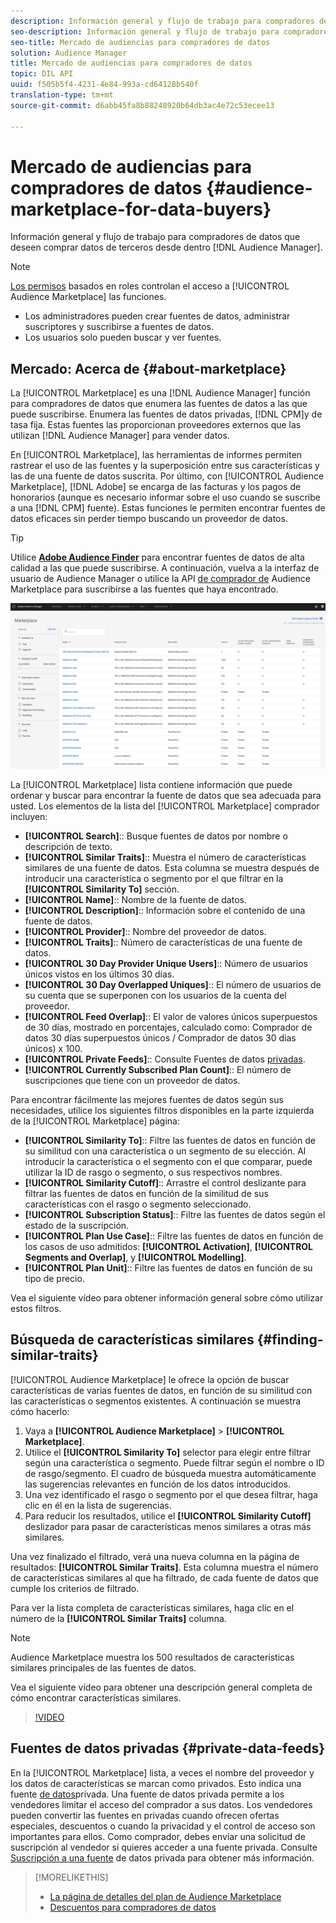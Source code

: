 ```yaml
---
description: Información general y flujo de trabajo para compradores de datos que deseen comprar datos de terceros desde Audience Manager
seo-description: Información general y flujo de trabajo para compradores de datos que deseen comprar datos de terceros desde Audience Manager
seo-title: Mercado de audiencias para compradores de datos
solution: Audience Manager
title: Mercado de audiencias para compradores de datos
topic: DIL API
uuid: f505b5f4-4231-4e84-993a-cd64128b540f
translation-type: tm+mt
source-git-commit: d6abb45fa8b88248920b64db3ac4e72c53ecee13

---
```



# Mercado de audiencias para compradores de datos {#audience-marketplace-for-data-buyers}

Información general y flujo de trabajo para compradores de datos que deseen comprar datos de terceros desde dentro [!DNL Audience Manager].

>[!NOTE]
>[Los permisos](../../../reporting/reports-dashboard.md) basados en roles controlan el acceso a [!UICONTROL Audience Marketplace] las funciones.
>
>* Los administradores pueden crear fuentes de datos, administrar suscriptores y suscribirse a fuentes de datos.
>* Los usuarios solo pueden buscar y ver fuentes.


## Mercado: Acerca de {#about-marketplace}

<!-- c_marketplace_about.xml -->

La [!UICONTROL Marketplace] es una [!DNL Audience Manager] función para compradores de datos que enumera las fuentes de datos a las que puede suscribirse. Enumera las fuentes de datos privadas, [!DNL CPM]y de tasa fija. Estas fuentes las proporcionan proveedores externos que las utilizan [!DNL Audience Manager] para vender datos.

En [!UICONTROL Marketplace], las herramientas de informes permiten rastrear el uso de las fuentes y la superposición entre sus características y las de una fuente de datos suscrita. Por último, con [!UICONTROL Audience Marketplace], [!DNL Adobe] se encarga de las facturas y los pagos de honorarios (aunque es necesario informar sobre el uso cuando se suscribe a una [!DNL CPM] fuente). Estas funciones le permiten encontrar fuentes de datos eficaces sin perder tiempo buscando un proveedor de datos.

>[!TIP]
>
>Utilice **[Adobe Audience Finder](https://www.adobe-audience-finder.com/)** para encontrar fuentes de datos de alta calidad a las que puede suscribirse. A continuación, vuelva a la interfaz de usuario de Audience Manager o utilice la API [de comprador de](https://bank.demdex.com/portal/swagger/index.html#/Audience_Marketplace_Buyer_API) Audience Marketplace para suscribirse a las fuentes que haya encontrado.

![comprador-mercado-información general](assets/buyer-marketplace-overview.png)

La [!UICONTROL Marketplace] lista contiene información que puede ordenar y buscar para encontrar la fuente de datos que sea adecuada para usted. Los elementos de la lista del [!UICONTROL Marketplace] comprador incluyen:

* **[!UICONTROL Search]**:: Busque fuentes de datos por nombre o descripción de texto.
* **[!UICONTROL Similar Traits]**:: Muestra el número de características similares de una fuente de datos. Esta columna se muestra después de introducir una característica o segmento por el que filtrar en la **[!UICONTROL Similarity To]** sección.
* **[!UICONTROL Name]**:: Nombre de la fuente de datos.
* **[!UICONTROL Description]**:: Información sobre el contenido de una fuente de datos.
* **[!UICONTROL Provider]**:: Nombre del proveedor de datos.
* **[!UICONTROL Traits]**:: Número de características de una fuente de datos.
* **[!UICONTROL 30 Day Provider Unique Users]**:: Número de usuarios únicos vistos en los últimos 30 días.
* **[!UICONTROL 30 Day Overlapped Uniques]**:: El número de usuarios de su cuenta que se superponen con los usuarios de la cuenta del proveedor.
* **[!UICONTROL Feed Overlap]**:: El valor de valores únicos superpuestos de 30 días, mostrado en porcentajes, calculado como: Comprador de datos 30 días superpuestos únicos / Comprador de datos 30 días únicos) x 100.
* **[!UICONTROL Private Feeds]**:: Consulte Fuentes de datos [privadas](../../../features/audience-marketplace/marketplace-private-feeds.md).
* **[!UICONTROL Currently Subscribed Plan Count]**:: El número de suscripciones que tiene con un proveedor de datos.

Para encontrar fácilmente las mejores fuentes de datos según sus necesidades, utilice los siguientes filtros disponibles en la parte izquierda de la [!UICONTROL Marketplace] página:

* **[!UICONTROL Similarity To]**:: Filtre las fuentes de datos en función de su similitud con una característica o un segmento de su elección. Al introducir la característica o el segmento con el que comparar, puede utilizar la ID de rasgo o segmento, o sus respectivos nombres.
* **[!UICONTROL Similarity Cutoff]**:: Arrastre el control deslizante para filtrar las fuentes de datos en función de la similitud de sus características con el rasgo o segmento seleccionado.
* **[!UICONTROL Subscription Status]**:: Filtre las fuentes de datos según el estado de la suscripción.
* **[!UICONTROL Plan Use Case]**:: Filtre las fuentes de datos en función de los casos de uso admitidos: **[!UICONTROL Activation]**, **[!UICONTROL Segments and Overlap]**, y **[!UICONTROL Modelling]**.
* **[!UICONTROL Plan Unit]**:: Filtre las fuentes de datos en función de su tipo de precio.

Vea el siguiente vídeo para obtener información general sobre cómo utilizar estos filtros.

## Búsqueda de características similares {#finding-similar-traits}

[!UICONTROL Audience Marketplace] le ofrece la opción de buscar características de varias fuentes de datos, en función de su similitud con las características o segmentos existentes. A continuación se muestra cómo hacerlo:

1. Vaya a **[!UICONTROL Audience Marketplace]** &gt; **[!UICONTROL Marketplace]**.
2. Utilice el **[!UICONTROL Similarity To]** selector para elegir entre filtrar según una característica o segmento. Puede filtrar según el nombre o ID de rasgo/segmento. El cuadro de búsqueda muestra automáticamente las sugerencias relevantes en función de los datos introducidos.
3. Una vez identificado el rasgo o segmento por el que desea filtrar, haga clic en él en la lista de sugerencias.
4. Para reducir los resultados, utilice el **[!UICONTROL Similarity Cutoff]** deslizador para pasar de características menos similares a otras más similares.

Una vez finalizado el filtrado, verá una nueva columna en la página de resultados: **[!UICONTROL Similar Traits]**. Esta columna muestra el número de características similares al que ha filtrado, de cada fuente de datos que cumple los criterios de filtrado.

Para ver la lista completa de características similares, haga clic en el número de la **[!UICONTROL Similar Traits]** columna.

>[!NOTE]
>
> Audience Marketplace muestra los 500 resultados de características similares principales de las fuentes de datos.

Vea el siguiente vídeo para obtener una descripción general completa de cómo encontrar características similares.

>[!VIDEO](https://video.tv.adobe.com/v/29370/?captions=spa)


## Fuentes de datos privadas {#private-data-feeds}

En la [!UICONTROL Marketplace] lista, a veces el nombre del proveedor y los datos de características se marcan como privados. Esto indica una fuente [de datos](../../../features/audience-marketplace/marketplace-private-feeds.md)privada. Una fuente de datos privada permite a los vendedores limitar el acceso del comprador a sus datos. Los vendedores pueden convertir las fuentes en privadas cuando ofrecen ofertas especiales, descuentos o cuando la privacidad y el control de acceso son importantes para ellos. Como comprador, debes enviar una solicitud de suscripción al vendedor si quieres acceder a una fuente privada. Consulte [Suscripción a una fuente](../../../features/audience-marketplace/marketplace-data-buyers/marketplace-manage-subscriptions.md#subscript-private-data-feed) de datos privada para obtener más información.

>[!MORELIKETHIS]
>
>* [La página de detalles del plan de Audience Marketplace](../../../features/audience-marketplace/marketplace-data-buyers/marketplace-manage-subscriptions.md#marketplace-buyer-details)
>* [Descuentos para compradores de datos](../../../features/audience-marketplace/marketplace-data-buyers/marketplace-manage-subscriptions.md#buyer-discount)

